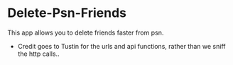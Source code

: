 # Delete-Psn-Friends

This app allows you to delete friends faster from psn.
- Credit goes to Tustin for the urls and api functions, rather than we sniff the http calls.. 
